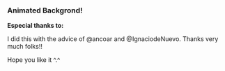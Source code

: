### Animated Backgrond!

**Especial thanks to:** 


I did this with the advice of @ancoar and @IgnaciodeNuevo. Thanks very much folks!!

Hope you like it ^.^
